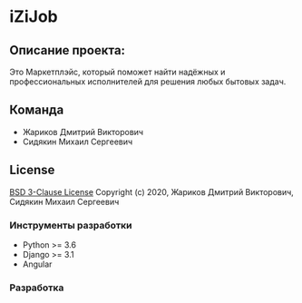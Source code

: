 # iZiJob

## Описание проекта:
Это Маркетплэйс, который поможет найти надёжных и профессиональных исполнителей для решения любых бытовых задач.

## Команда
- Жариков Дмитрий Викторович
- Сидякин Михаил Сергеевич

## License
[BSD 3-Clause License](https://opensource.org/licenses/BSD-3-Clause)
Copyright (c) 2020, Жариков Дмитрий Викторович, Сидякин Михаил Сергеевич

### Инструменты разработки
- Python >= 3.6
- Django >= 3.1
- Angular

### Разработка



